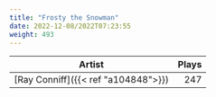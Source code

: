 ```yaml
---
title: "Frosty the Snowman"
date: 2022-12-08/2022T07:23:55
weight: 493
---
```




 Artist | Plays 
----- | -----:
[Ray Conniff]({{< ref "a104848">}}) | 247
